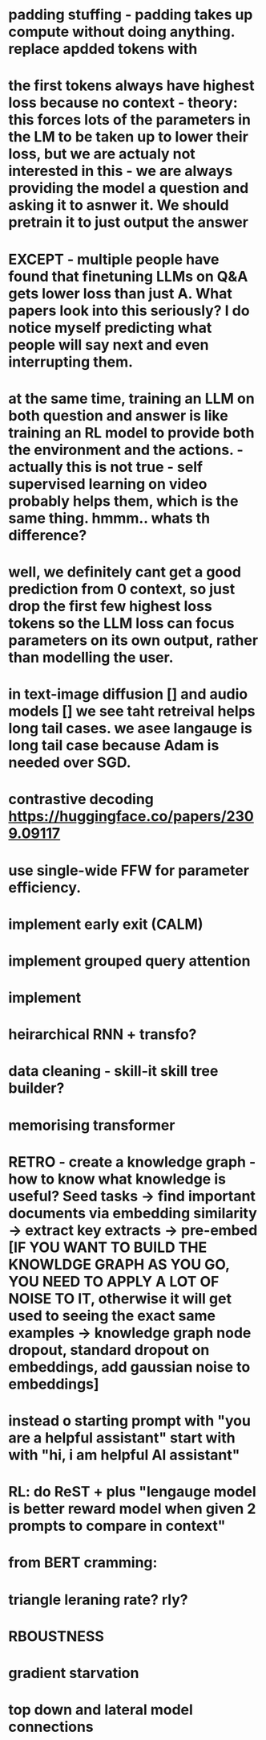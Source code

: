 # padding stuffing - padding takes up compute without doing anything. replace apdded tokens with 

# the first tokens always have highest loss because no context - theory: this forces lots of the parameters in the LM to be taken up to lower their loss, but we are actualy not interested in this - we are always providing the model a question and asking it to asnwer it. We should pretrain it to just output the answer
# EXCEPT - multiple people have found that finetuning LLMs on Q&A gets lower loss than just A. What papers look into this seriously? I do notice myself predicting what people will say next and even interrupting them. 
# at the same time, training an LLM on both question and answer is like training an RL model to provide both the environment and the actions. - actually this is not true - self supervised learning on video probably helps them, which is the same thing. hmmm.. whats th difference?
# well, we definitely cant get a good prediction from 0 context, so just drop the first few highest loss tokens so the LLM loss can focus parameters on its own output, rather than modelling the user.

# in text-image diffusion [] and audio models [] we see taht retreival helps long tail cases. we asee langauge is long tail case because Adam is needed over SGD.

# contrastive decoding https://huggingface.co/papers/2309.09117

# use single-wide FFW for parameter efficiency.

# implement early exit (CALM)

# implement grouped query attention

# implement 

# heirarchical RNN + transfo?

# data cleaning - skill-it skill tree builder?

# memorising transformer

# RETRO - create a knowledge graph - how to know what knowledge is useful? Seed tasks -> find important documents via embedding similarity -> extract key extracts -> pre-embed [IF YOU WANT TO BUILD THE KNOWLDGE GRAPH AS YOU GO, YOU NEED TO APPLY A LOT OF NOISE TO IT, otherwise it will get used to seeing the exact same examples -> knowledge graph node dropout, standard dropout on embeddings, add gaussian noise to embeddings]

# instead o starting prompt with "you are a helpful assistant" start with with "hi, i am helpful AI assistant"

# RL: do ReST + plus "lengauge model is better reward model when given 2 prompts to compare in context"

# from BERT cramming:
# triangle leraning rate? rly?
# 

# RBOUSTNESS

# gradient starvation
# top down and lateral model connections